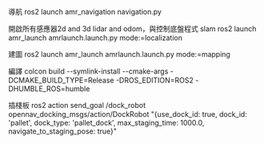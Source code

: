 導航
ros2 launch amr_navigation navigation.py

開啟所有感應器2d and 3d lidar and odom，與控制底盤程式 slam
ros2 launch amr_launch amrlaunch.launch.py mode:=localization


建圖
ros2 launch amr_launch amrlaunch.launch.py mode:=mapping

編譯
colcon build --symlink-install --cmake-args -DCMAKE_BUILD_TYPE=Release -DROS_EDITION=ROS2 -DHUMBLE_ROS=humble

插棧板
ros2 action send_goal /dock_robot opennav_docking_msgs/action/DockRobot "{use_dock_id: true, dock_id: 'pallet', dock_type: 'pallet_dock', max_staging_time: 1000.0, navigate_to_staging_pose: true}"

